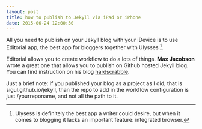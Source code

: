 ```yaml
--- 
layout: post
title: how to publish to Jekyll via iPad or iPhone
date: 2015-06-24 12:00:30
--- 
```


All you need to publish on your Jekyll blog with your iDevice is to use Editorial app, the best app for bloggers together with Ulysses [^1]. 

Editorial allows you to create workflow to do a lots of things. **Max Jacobson** wrote a great one that allows you to publish on Github hosted Jekyll blog. You can find instruction on his blog  [hardscrabble](http://www.hardscrabble.net/2015/how-to-jekyll-from-ios/).

Just a brief note: if you published your blog as a project as I did, that is sigul.github.io/jekyll, than the repo to add in the workflow configuration is just /yourreponame, and not all the path to it. 

[^1]: Ulysess is definitely the best app a writer could desire, but when it comes to blogging it lacks an important feature: integrated browser. 

 
